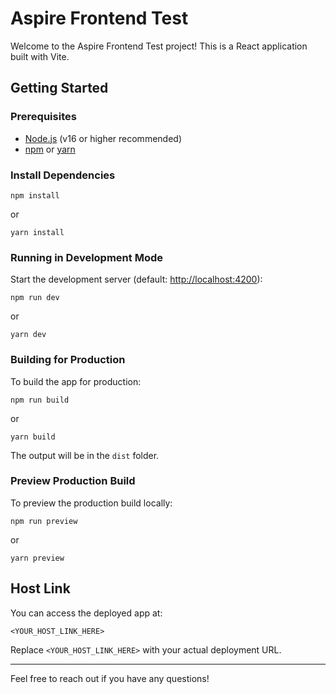 # Aspire Frontend Test

Welcome to the Aspire Frontend Test project! This is a React application built with Vite.

## Getting Started

### Prerequisites
- [Node.js](https://nodejs.org/) (v16 or higher recommended)
- [npm](https://www.npmjs.com/) or [yarn](https://yarnpkg.com/)

### Install Dependencies

```
npm install
```

or

```
yarn install
```

### Running in Development Mode

Start the development server (default: [http://localhost:4200](http://localhost:4200)):

```
npm run dev
```

or

```
yarn dev
```

### Building for Production

To build the app for production:

```
npm run build
```

or

```
yarn build
```

The output will be in the `dist` folder.

### Preview Production Build

To preview the production build locally:

```
npm run preview
```

or

```
yarn preview
```

## Host Link

You can access the deployed app at:

```
<YOUR_HOST_LINK_HERE>
```

Replace `<YOUR_HOST_LINK_HERE>` with your actual deployment URL.

---

Feel free to reach out if you have any questions!
